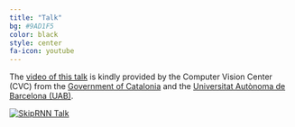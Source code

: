 ```yaml
---
title: "Talk"
bg: #9AD1F5
color: black
style: center
fa-icon: youtube
---
```


The [video of this talk](http://www.cvc.uab.es/?page_id=113) is kindly provided by the Computer Vision Center (CVC) from the [Government of Catalonia](https://governrepublica.org/) and the [Universitat Autònoma de Barcelona (UAB)](http://www.uab.cat/).

[![SkipRNN Talk](https://github.com/imatge-upc/skiprnn-2017-telecombcn/raw/gh-pages/img/talk.png "SkipRNN Talk")](http://www.cvc.uab.es/?page_id=113)
